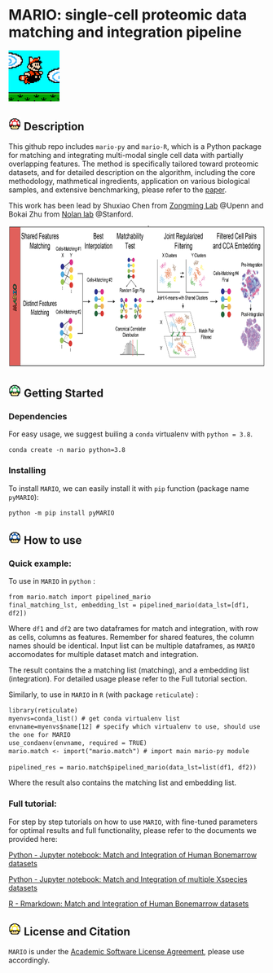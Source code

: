 # MARIO: single-cell proteomic data matching and integration pipeline

<img src="https://github.com/shuxiaoc/mario-py/blob/main/media/giphy_mario.gif" width="100" height="100">


## [<img src="https://github.com/shuxiaoc/mario-py/blob/main/media/red.png" width="25" height="25">](https://www.youtube.com/watch?v=2iNKPkTOr5k&ab_channel=13irth) Description

This github repo includes `mario-py` and `mario-R`, which is a Python package for matching and integrating multi-modal single cell data with partially overlapping features. The method is specifically tailored toward proteomic datasets, and for detailed description on the algorithm, including the core methodology, mathmetical ingredients, application on various biological samples, and extensive benchmarking, please refer to the [paper]().

This work has been lead by Shuxiao Chen from [Zongming Lab](http://www-stat.wharton.upenn.edu/~zongming/) @Upenn and Bokai Zhu from [Nolan lab](https://web.stanford.edu/group/nolan/) @Stanford.

<img src="https://github.com/shuxiaoc/mario-py/blob/main/media/mario_flow.png" width="800" height="280">

## <img src="https://github.com/shuxiaoc/mario-py/blob/main/media/green.png" width="25" height="25"> Getting Started

### Dependencies

For easy usage, we suggest builing a ```conda``` virtualenv with ```python = 3.8```.

```{bash}
conda create -n mario python=3.8
```

### Installing

To install ```MARIO```, we can easily install it with ```pip``` function (package name ```pyMARIO```):

```{bash}
python -m pip install pyMARIO
```

## <img src="https://github.com/shuxiaoc/mario-py/blob/main/media/blue.png" width="25" height="25"> How to use

### Quick example:

To use in ```MARIO``` in ```python``` :
```
from mario.match import pipelined_mario
final_matching_lst, embedding_lst = pipelined_mario(data_lst=[df1, df2])
```
Where ```df1``` and ```df2``` are two dataframes for match and integration, with row as cells, columns as features. Remember for shared features, the column names should be identical. Input list can be multiple dataframes, as ```MARIO``` accomodates for multiple dataset match and integration.

The result contains the a matching list (matching), and a embedding list (integration). For detailed usage please refer to the Full tutorial section.  

Similarly, to use in ```MARIO``` in ```R``` (with package ```reticulate```) :
```
library(reticulate)
myenvs=conda_list() # get conda virtualenv list
envname=myenvs$name[12] # specify which virtualenv to use, should use the one for MARIO
use_condaenv(envname, required = TRUE)
mario.match <- import("mario.match") # import main mario-py module

pipelined_res = mario.match$pipelined_mario(data_lst=list(df1, df2))
```
Where the result also contains the matching list and embedding list.

### Full tutorial:
For step by step tutorials on how to use ```MARIO```, with fine-tuned parameters for optimal results and full functionality, please refer to the documents we provided here:

[Python - Jupyter notebook: Match and Integration of Human Bonemarrow datasets](https://github.com/shuxiaoc/mario-py/blob/main/tutorials/mario-py-tutorial-BM.ipynb)

[Python - Jupyter notebook: Match and Integration of multiple Xspecies datasets](https://github.com/shuxiaoc/mario-py/blob/main/tutorials/mario-py-multiple-Xspecies.ipynb)

[R - Rmarkdown: Match and Integration of Human Bonemarrow datasets](https://github.com/shuxiaoc/mario-py/blob/main/tutorials/mario-r-bk.md)


## <img src="https://github.com/shuxiaoc/mario-py/blob/main/media/yellow.png" width="25" height="25"> License and Citation

```MARIO``` is under the [Academic Software License Agreement](https://github.com/shuxiaoc/mario-py/blob/main/LICENSE.txt), please use accordingly.

